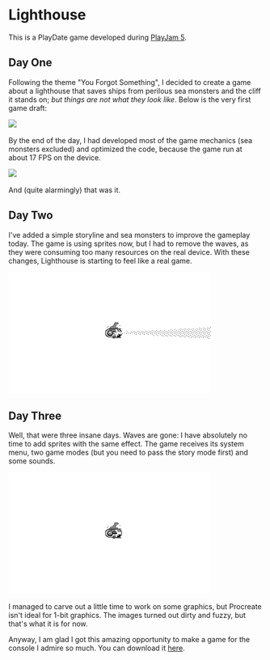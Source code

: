 # Lighthouse

This is a PlayDate game developed during [PlayJam 5](https://itch.io/jam/playjam-5).

## Day One

Following the theme "You Forgot Something", I decided to create a game about a lighthouse that saves ships from perilous sea monsters and the cliff it stands on; *but things are not what they look like*. Below is the very first game draft:

[<img src="docs/v/lighthouse-build-4.mov" width="400">](docs/v/lighthouse-build-4.mov)

By the end of the day, I had developed most of the game mechanics (sea monsters excluded) and optimized the code, because the game run at about 17 FPS on the device.

[<img src="docs/v/lighthouse-build-85.mov" width="400">](docs/v/lighthouse-build-85.mov)

And (quite alarmingly) that was it.

## Day Two

I've added a simple storyline and sea monsters to improve the gameplay today. The game is using sprites now, but I had to remove the waves, as they were consuming too many resources on the real device. With these changes, Lighthouse is starting to feel like a real game.

[<img src="docs/v/lighthouse-build-337.gif" width="400">](docs/v/lighthouse-build-337.gif)

## Day Three

Well, that were three insane days. Waves are gone: I have absolutely no time to add sprites with the same effect. The game receives its system menu, two game modes (but you need to pass the story mode first) and some sounds.

[<img src="docs/v/lighthouse-build-449.gif" width="400">](docs/v/lighthouse-build-449.gif)

I managed to carve out a little time to work on some graphics, but Procreate isn't ideal for 1-bit graphics. The images turned out dirty and fuzzy, but that's what it is for now.

Anyway, I am glad I got this amazing opportunity to make a game for the console I admire so much. You can download it [here](https://fourbit.itch.io/lighthouse).